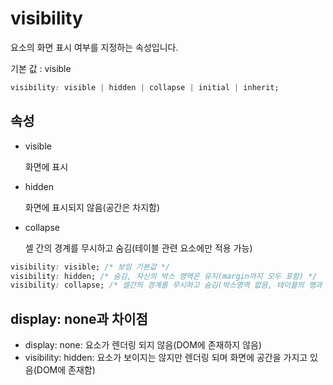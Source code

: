 # visibility

요소의 화면 표시 여부를 지정하는 속성입니다.

기본 값 : visible

```css
visibility: visible | hidden | collapse | initial | inherit;
```

## 속성

- visible

  화면에 표시

- hidden

  화면에 표시되지 않음(공간은 차지함)

- collapse

  셀 간의 경계를 무시하고 숨김(테이블 관련 요소에만 적용 가능)

```css
visibility: visible; /* 보임 기본값 */
visibility: hidden; /* 숨김, 자신의 박스 영역은 유지(margin까지 모두 포함) */
visibility: collapse; /* 셀간의 경계를 무시하고 숨김(박스영역 없음, 테이블의 행과 열 요소에만 지정 가능, 그 외 요소 지정은 hidden과 같음) */
```

## display: none과 차이점

- display: none: 요소가 렌더링 되지 않음(DOM에 존재하지 않음)
- visibility: hidden: 요소가 보이지는 않지만 렌더링 되며 화면에 공간을 가지고 있음(DOM에 존재함)
